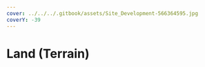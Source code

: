 ```yaml
---
cover: ../../../.gitbook/assets/Site_Development-566364595.jpg
coverY: -39
---
```


# Land (Terrain)

